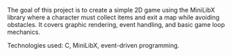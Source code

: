 The goal of this project is to create a simple 2D game using the MiniLibX library where a character must collect items and exit a map while avoiding obstacles. It covers graphic rendering, event handling, and basic game loop mechanics.


Technologies used: C, MiniLibX, event-driven programming.

